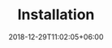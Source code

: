 ---
title: "Installation"
date: 2018-12-29T11:02:05+06:00
icon: "ti-panel"
description: "Installation"
type : "docs"
---